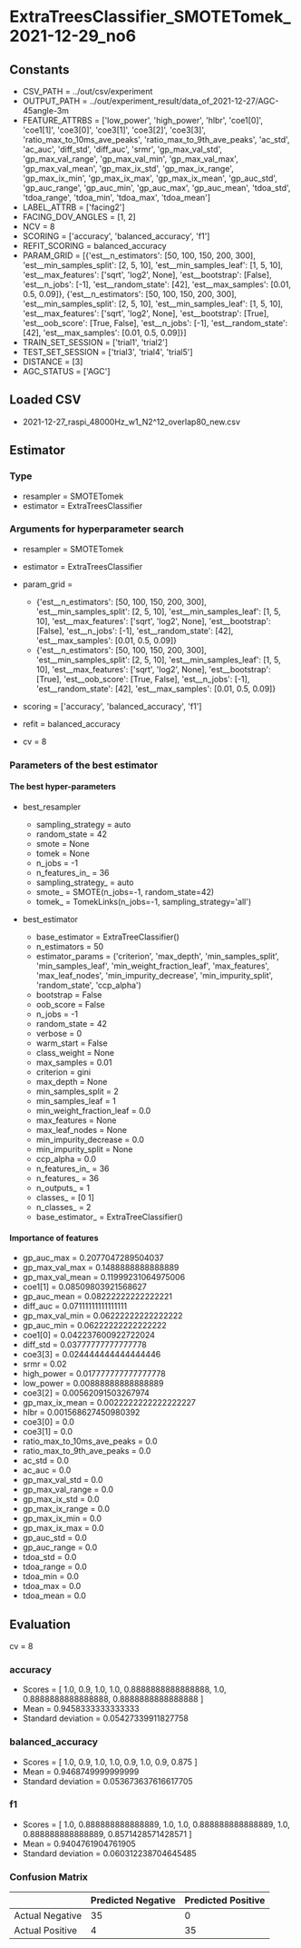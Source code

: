 # ExtraTreesClassifier_SMOTETomek_2021-12-29_no6
## Constants
- CSV_PATH = ../out/csv/experiment
- OUTPUT_PATH = ../out/experiment_result/data_of_2021-12-27/AGC-45angle-3m
- FEATURE_ATTRBS = ['low_power', 'high_power', 'hlbr', 'coe1[0]', 'coe1[1]', 'coe3[0]', 'coe3[1]', 'coe3[2]', 'coe3[3]', 'ratio_max_to_10ms_ave_peaks', 'ratio_max_to_9th_ave_peaks', 'ac_std', 'ac_auc', 'diff_std', 'diff_auc', 'srmr', 'gp_max_val_std', 'gp_max_val_range', 'gp_max_val_min', 'gp_max_val_max', 'gp_max_val_mean', 'gp_max_ix_std', 'gp_max_ix_range', 'gp_max_ix_min', 'gp_max_ix_max', 'gp_max_ix_mean', 'gp_auc_std', 'gp_auc_range', 'gp_auc_min', 'gp_auc_max', 'gp_auc_mean', 'tdoa_std', 'tdoa_range', 'tdoa_min', 'tdoa_max', 'tdoa_mean']
- LABEL_ATTRB = ['facing2']
- FACING_DOV_ANGLES = [1, 2]
- NCV = 8
- SCORING = ['accuracy', 'balanced_accuracy', 'f1']
- REFIT_SCORING = balanced_accuracy
- PARAM_GRID = [{'est__n_estimators': [50, 100, 150, 200, 300], 'est__min_samples_split': [2, 5, 10], 'est__min_samples_leaf': [1, 5, 10], 'est__max_features': ['sqrt', 'log2', None], 'est__bootstrap': [False], 'est__n_jobs': [-1], 'est__random_state': [42], 'est__max_samples': [0.01, 0.5, 0.09]}, {'est__n_estimators': [50, 100, 150, 200, 300], 'est__min_samples_split': [2, 5, 10], 'est__min_samples_leaf': [1, 5, 10], 'est__max_features': ['sqrt', 'log2', None], 'est__bootstrap': [True], 'est__oob_score': [True, False], 'est__n_jobs': [-1], 'est__random_state': [42], 'est__max_samples': [0.01, 0.5, 0.09]}]
- TRAIN_SET_SESSION = ['trial1', 'trial2']
- TEST_SET_SESSION = ['trial3', 'trial4', 'trial5']
- DISTANCE = [3]
- AGC_STATUS = ['AGC']

## Loaded CSV
- 2021-12-27_raspi_48000Hz_w1_N2^12_overlap80_new.csv

## Estimator
### Type
- resampler = SMOTETomek
- estimator = ExtraTreesClassifier

### Arguments for hyperparameter search
- resampler = SMOTETomek
- estimator = ExtraTreesClassifier
- param_grid = 
	- {'est__n_estimators': [50, 100, 150, 200, 300], 'est__min_samples_split': [2, 5, 10], 'est__min_samples_leaf': [1, 5, 10], 'est__max_features': ['sqrt', 'log2', None], 'est__bootstrap': [False], 'est__n_jobs': [-1], 'est__random_state': [42], 'est__max_samples': [0.01, 0.5, 0.09]}
	- {'est__n_estimators': [50, 100, 150, 200, 300], 'est__min_samples_split': [2, 5, 10], 'est__min_samples_leaf': [1, 5, 10], 'est__max_features': ['sqrt', 'log2', None], 'est__bootstrap': [True], 'est__oob_score': [True, False], 'est__n_jobs': [-1], 'est__random_state': [42], 'est__max_samples': [0.01, 0.5, 0.09]}

- scoring = ['accuracy', 'balanced_accuracy', 'f1']
- refit = balanced_accuracy
- cv = 8

### Parameters of the best estimator
#### The best hyper-parameters
- best_resampler
	- sampling_strategy = auto
	- random_state = 42
	- smote = None
	- tomek = None
	- n_jobs = -1
	- n_features_in_ = 36
	- sampling_strategy_ = auto
	- smote_ = SMOTE(n_jobs=-1, random_state=42)
	- tomek_ = TomekLinks(n_jobs=-1, sampling_strategy='all')

- best_estimator
	- base_estimator = ExtraTreeClassifier()
	- n_estimators = 50
	- estimator_params = ('criterion', 'max_depth', 'min_samples_split', 'min_samples_leaf', 'min_weight_fraction_leaf', 'max_features', 'max_leaf_nodes', 'min_impurity_decrease', 'min_impurity_split', 'random_state', 'ccp_alpha')
	- bootstrap = False
	- oob_score = False
	- n_jobs = -1
	- random_state = 42
	- verbose = 0
	- warm_start = False
	- class_weight = None
	- max_samples = 0.01
	- criterion = gini
	- max_depth = None
	- min_samples_split = 2
	- min_samples_leaf = 1
	- min_weight_fraction_leaf = 0.0
	- max_features = None
	- max_leaf_nodes = None
	- min_impurity_decrease = 0.0
	- min_impurity_split = None
	- ccp_alpha = 0.0
	- n_features_in_ = 36
	- n_features_ = 36
	- n_outputs_ = 1
	- classes_ = [0 1]
	- n_classes_ = 2
	- base_estimator_ = ExtraTreeClassifier()

#### Importance of features
- gp_auc_max = 0.2077047289504037
- gp_max_val_max = 0.1488888888888889
- gp_max_val_mean = 0.11999231064975006
- coe1[1] = 0.08509803921568627
- gp_auc_mean = 0.08222222222222221
- diff_auc = 0.07111111111111111
- gp_max_val_min = 0.06222222222222222
- gp_auc_min = 0.06222222222222222
- coe1[0] = 0.042237600922722024
- diff_std = 0.03777777777777778
- coe3[3] = 0.024444444444444446
- srmr = 0.02
- high_power = 0.017777777777777778
- low_power = 0.00888888888888889
- coe3[2] = 0.00562091503267974
- gp_max_ix_mean = 0.0022222222222222227
- hlbr = 0.001568627450980392
- coe3[0] = 0.0
- coe3[1] = 0.0
- ratio_max_to_10ms_ave_peaks = 0.0
- ratio_max_to_9th_ave_peaks = 0.0
- ac_std = 0.0
- ac_auc = 0.0
- gp_max_val_std = 0.0
- gp_max_val_range = 0.0
- gp_max_ix_std = 0.0
- gp_max_ix_range = 0.0
- gp_max_ix_min = 0.0
- gp_max_ix_max = 0.0
- gp_auc_std = 0.0
- gp_auc_range = 0.0
- tdoa_std = 0.0
- tdoa_range = 0.0
- tdoa_min = 0.0
- tdoa_max = 0.0
- tdoa_mean = 0.0

## Evaluation
cv = 8
### accuracy
- Scores = [ 1.0, 0.9, 1.0, 1.0, 0.8888888888888888, 1.0, 0.8888888888888888, 0.8888888888888888 ]
- Mean = 0.9458333333333333
- Standard deviation = 0.05427339911827758

### balanced_accuracy
- Scores = [ 1.0, 0.9, 1.0, 1.0, 0.9, 1.0, 0.9, 0.875 ]
- Mean = 0.9468749999999999
- Standard deviation = 0.053673637616617705

### f1
- Scores = [ 1.0, 0.888888888888889, 1.0, 1.0, 0.888888888888889, 1.0, 0.888888888888889, 0.8571428571428571 ]
- Mean = 0.9404761904761905
- Standard deviation = 0.060312238704645485

### Confusion Matrix
|  | Predicted Negative | Predicted Positive |
| --- | --- | --- |
| Actual Negative | 35 | 0 |
| Actual Positive | 4 | 35 |

      